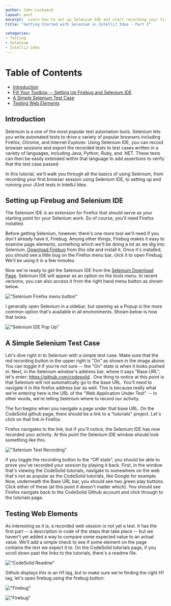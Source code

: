 ```yaml
---
author: John Lockwood
layout: post
excerpt:  Learn how to set up Selenium IDE and start recording your first Selenium tests in part one of this article series on working with Selenium IDE and IntelliJ Idea.
title: "Getting Started with Selenium in IntelliJ Idea - Part I" 

categories:
- Testing
- Selenium
- IntelliJ Idea
---
```

<div id="table_of_contents">
<h1>Table of Contents</h1>
<ul >
<li><a href="#Introduction">Introduction</a></li>
<li><a href="#Setup">Fill Your Toolbox -- Setting Up Firebug and Selenium IDE</a></li>
<li><a href="#SimpleSeleniumTestcase">A Simple Selenium Test Case</a></li>
<li><a href="#TestingWebElements">Testing Web Elements</a></li>
</ul>
</div>

<h2><a id="Introduction" name="Introduction">Introduction</a></h2>

Selenium is a one of the most popular test automation tools.  Selenium lets you write automated tests to drive a variety of popular browsers including Firefox, Chrome, and Internet Explorer. Using Selenium IDE, you can record browser sessions and export the recorded tests to test cases written in a variety of languages, including Java, Python, Ruby, and .NET.  These tests can then be easily extended within that language to add assertions to verify that the test case passed.

In this tutorial, we'll walk you through all the basics of using Selenium, from recording your first browser session using Selenium IDE, to setting up and running your JUnit tests in IntelliJ Idea.

<h2><a id="Setup" name="Setup">Setting up Firebug and Selenium IDE</a></h2>

The Selenium IDE is an extension for Firefox that should serve as your starting point for your Selenium work.  So of course, you'll need Firefox installed.

Before getting Selenium, however, there's one more tool we'll need if you don't already have it, Firebug.  Among other things, Firebug makes it easy to examine page elements, something which we'll be doing a lot as we dig into Selenium.  [Download Firebug](https://getfirebug.com/) from this site and install it.  Once it's installed, you should see a little bug on the Firefox menu bar, click it to open Firebug.  We'll be using it in a few minutes.

Now we're ready to get the Selenium IDE from the [Selenium Download Page](http://docs.seleniumhq.org/download/).  Selenium IDE will appear as an option on the tools menu.  In recent versions, you can also access it from the right hand menu button as shown below.

!["Selenium Firefox menu button"](/images/20140606/FirefoxMenuButtonSelenium.png)

I generally open Selenium in a sidebar, but opening as a Popup is the more common option that's available in all environments.  Shown below is how that looks.

!["Selenium IDE Pop Up"](/images/20140606/SeleniumScreenShot1.png)

<h2><a id="SimpleSeleniumTestcase" name="SimpleSeleniumTestCase">A Simple Selenium Test Case</a></h2> 

Let's dive right in to Selenium with a simple test case.  Make sure that the red recording button in the upper right is "On" as shown in the image above.  You can toggle it if you're not sure -- the "On" state is when it looks pushed in.  Next, in the Selenium window's address bar, where it says "Base URL", let's enter:  https://github.com/codesolid . One thing to notice at this point is that Selenium will not automatically go to the base URL.  You'll need to navigate it in the firefox address bar as well.  This is because really what we're entering here is the URL of the "Web Application Under Test" -- in other words, we're telling Selenium where to record our activity.

The fun begins when you navigate a page under that base URL.  On the CodeSolid github page, there should be a link to a "tutorials" project.  Let's click on that link in Firefox.

Firefox navigates to the link, but if you'll notice, the Selenium IDE has now recorded your activity.  At this point the Selenium IDE window should look something like this.

!["Selenium Test Recording"](/images/20140606/SeleniumScreenShot2.png)

If you toggle the recording button to the "Off state", you should be able to prove you've recorded your session by playing it back.  First, in the window that's viewing the CodeSolid tutorials, navigate to somewhere on the web that's not as popular as the CodeSolid tutorials, like Google for example.  Now, underneath the Base URL bar, 
you should see two green play buttons.  Click either of these (at this point it doesn't matter which).  You should see Firefox navigate back to the CodeSolid Github 
account and click through to the tutorials page.

<h2><a id="TestingWebElements" name="TestingWebElements">Testing Web Elements</a></h2>

As interesting as it is, a recorded web session is not yet a test.  It has the first part -- a description in code of the steps that take place -- but we haven't yet added a way to compare some expected value to an actual value.  We'll add a simple check to see if some element on the page contains the text we expect it to.  On the CodeSolid tutorials page, if you scroll down past the links to the tutorials, there's a readme file.

!["CodeSolid Readme"](/images/20140606/CodeSolidReadme.png)

Github displays this in an H1 tag, but to make sure we're finding the right H1 tag, let's open firebug using the firebug button:

!["Firebug"](/images/20140606/FirebugButton.png)

!["Firebug"](/images/20140606/FirebugWindow.png)
